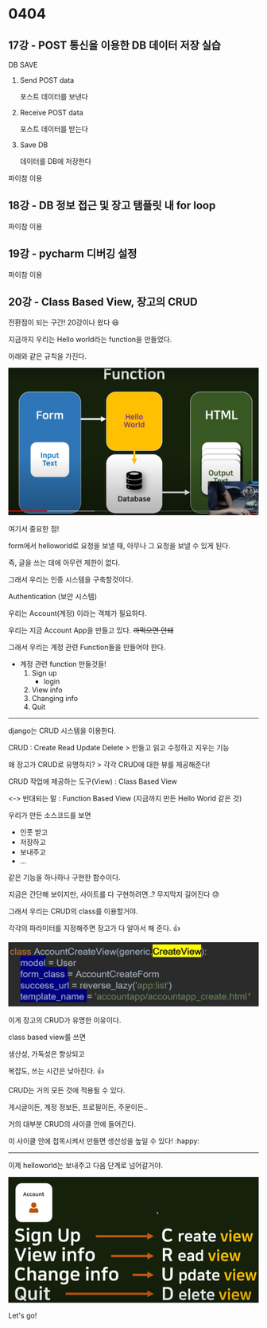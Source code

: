 # 0404



## 17강 - POST 통신을 이용한 DB 데이터 저장 실습

DB SAVE

1. Send POST data

   포스트 데이터를 보낸다

2. Receive POST data

   포스트 데이터를 받는다

3. Save DB

   데이터를 DB에 저장한다



파이참 이용



## 18강 - DB 정보 접근 및 장고 탬플릿 내 for loop

파이참 이용



## 19강 - pycharm 디버깅 설정

파이참 이용



## 20강 - Class Based View, 장고의 CRUD

전환점이 되는 구간! 20강이나 왔다 :laughing:



지금까지 우리는 Hello world라는 function을 만들었다.

아래와 같은 규칙을 가진다.

![image-20220404231012748](0404.assets/image-20220404231012748.png)



여기서 중요한 점!

form에서 helloworld로 요청을 보낼 때, 아무나 그 요청을 보낼 수 있게 된다.

즉, 글을 쓰는 데에 아무런 제한이 없다.

그래서 우리는 인증 시스템을 구축할것이다.



Authentication (보안 시스템)

우리는 Account(계정) 이라는 객체가 필요하다.



우리는 지금 Account App을 만들고 있다. ~~까먹으면 안돼~~

그래서 우리는 계정 관련 Function들을 만들어야 한다.

- 계정 관련 function 만들것들!
  1. Sign up
     - login
  2. View info
  3. Changing info
  4. Quit



---

django는 CRUD 시스템을 이용한다.

CRUD : Create Read Update Delete > 만들고 읽고 수정하고 지우는 기능

왜 장고가 CRUD로 유명하지? > 각각 CRUD에 대한 뷰를 제공해준다!



CRUD 작업에 제공하는 도구(View) : Class Based View

<-> 반대되는 말 : Function Based View (지금까지 만든 Hello World 같은 것)



우리가 만든 소스코드를 보면

- 인풋 받고
- 저장하고
- 보내주고
- ...

같은 기능을 하나하나 구현한 함수이다.

지금은 간단해 보이지만, 사이트를 다 구현하려면..? 무지막지 길어진다 :sweat:



그래서 우리는 CRUD의 class를 이용할거야.

각각의 파라미터를 지정해주면 장고가 다 알아서 해 준다. :thumbsup:

![image-20220404231733716](0404.assets/image-20220404231733716.png)

이게 장고의 CRUD가 유명한 이유이다.



class based view를 쓰면

생산성, 가독성은 향상되고

복잡도, 쓰는 시간은 낮아진다. :thumbsup:



CRUD는 거의 모든 것에 적용될 수 있다.

게시글이든, 계정 정보든, 프로필이든, 주문이든..

거의 대부분 CRUD의 사이클 안에 들어간다.

이 사이클 안에 접목시켜서 만들면 생산성을 높일 수 있다! :happy:



---

이제 helloworld는 보내주고 다음 단계로 넘어갈거야.



![image-20220404232145260](0404.assets/image-20220404232145260.png)

Let's go!
